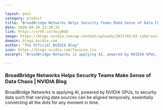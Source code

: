 ```yaml
---

layout: post
category: product
title: "BroadBridge Networks Helps Security Teams Make Sense of Data Chaos"
date: 2020-09-30 13:10:32
link: https://vrhk.co/3ncyRdd
image: https://blogs.nvidia.com/wp-content/uploads/2017/02/AI-cybersecurity.jpg
domain: blogs.nvidia.com
author: "The Official NVIDIA Blog"
icon: https://blogs.nvidia.com/favicon.ico
excerpt: "BroadBridge Networks is applying AI, powered by NVIDIA GPUs, to security data such that varying data sources can be aligned temporally, essentially connecting all the dots for any moment in time."

---
```


### BroadBridge Networks Helps Security Teams Make Sense of Data Chaos | NVIDIA Blog

BroadBridge Networks is applying AI, powered by NVIDIA GPUs, to security data such that varying data sources can be aligned temporally, essentially connecting all the dots for any moment in time.